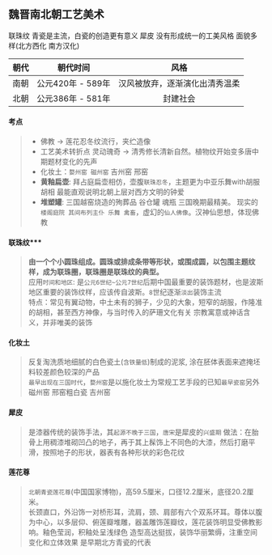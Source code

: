 **魏晋南北朝工艺美术**
----------------------------------------------------------------------------------------
联珠纹 青瓷是主流，白瓷的创造更有意义 犀皮
没有形成统一的工美风格 面貌多样(北方西化 南方汉化)

| 朝代 | 朝代时间 | 风格 |
| :----  | :----: |:----: |
| 南朝 | 公元420年 - 589年 | 汉风被放弃，逐渐演化出清秀温柔 |
| 北朝 | 公元386年 - 581年 | 封建社会 |

#### 考点
> - 佛教 -> 莲花忍冬纹流行，夹纻造像
> - 工艺美术转折点 灵动瑰奇 -> 清秀修长清新自然。植物纹开始变多唐中期题材变化的先声
> - 化妆土：`婺州窑 磁州窑` 吉州窑 邢窑
> - **黄釉扁壶**: 拜占庭扁壶相仿，壶腹`联珠忍冬`，主题更为中亚乐舞with胡服胡相  最能直观说明北朝上层对西方文明的钟爱 
> - **堆塑罐**: 三国越窑烧造的殉葬品 谷仓罐 魂瓶 三国晚期最精美。 现实的`楼阁庭院 其间布列主仆 乐舞 禽畜`，虚幻的`仙人佛像`。汉神仙思想，体现佛教

#### 联珠纹***
>**由一个个小圆珠组成。圆珠或排成条带等形状，或围成圆，以包围主题纹样，成为联珠圈，联珠圈是联珠纹的典型。**  
> 应用`时间和地区`: 是`公元6世纪~公元7世纪`后期中国最重要的装饰题材，也是波斯地区重要的装饰纹样，应该传自波斯。`8`世纪逐渐`淡出`装饰主流  
> 特点：常见有翼动物，中土未有的狮子，少见的大象，短窄的胡服，作隆准的胡相，甚至西方神像，与当时传入的萨珊文化有关 宗教寓意或神话含义，并非唯美的装饰

#### 化妆土
> 反复淘洗质地细腻的白色瓷土(`含铁量低`)制成的泥浆, 涂在胚体表面来遮掩坯料较差颜色较深的产品   
> `最早出现在三国时代`，`婺州窑`是以施化妆土为常规工艺手段的已知`最早瓷窑`另外 磁州窑 邢窑粗白瓷 吉州窑

#### 犀皮
> 是漆器传统的装饰手法，其`起源不晚于三国`，`唐宋`是犀皮的`兴盛期`
> 做法：在胎骨上用稠漆堆砌凹凸的地子，再于其上髹饰上不同色的大漆，然后打磨平滑，按照地子的形状，器表有各种形状的彩色花纹

#### 莲花尊
> `北朝青瓷莲花尊`(中国国家博物)，高59.5厘米，口径12.2厘米，底径20.2厘米。    
> 长颈直口，外沿饰一对桥形耳，流肩，颈、肩部有六个双系环耳。尊体以腹为中心，以多层仰、俯莲瓣堆雕，器盖雕饰莲瓣纹，莲花装饰明显受佛教影响。釉色莹润，积釉处呈浅绿色 造型高达挺拔，装饰华丽繁缛，注重空间变化和立体效果 是早期北方青瓷的代表

